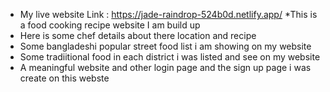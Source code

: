 * My live website Link : https://jade-raindrop-524b0d.netlify.app/
*This is a food cooking recipe website I am build up
* Here is some chef details about there location and recipe
* Some bangladeshi popular street food list i am showing on my website 
* Some tradiitional food in each district i was listed and see on my website
* A meaningful website and other login page and the sign up page i was create on this webste
